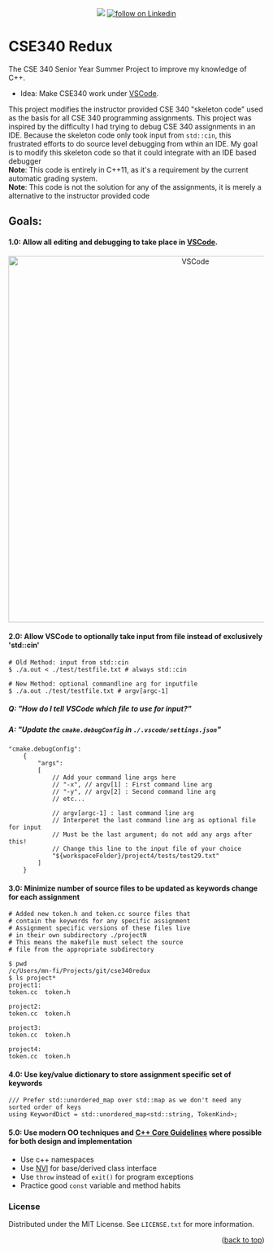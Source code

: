 <div id="top"></div>

<p align="center">
    <!--
    <a href="https://github.com/mnfitz-ASU/cse340redux/pulse" alt="Activity">
        <img src="https://img.shields.io/github/commit-activity/mnfitz-ASU/cse340redux" /></a>
    <a href="https://discord.gg/sKXHzHpq">
        <img src="https://img.shields.io/discord/308323056592486420?logo=discord"
            alt="chat on Discord"></a>
    -->
    <a href="https://github.com/mnfitz-ASU/mnfitz-ASU/graphs/contributors" alt="Contributors">
        <img src="https://img.shields.io/github/contributors/mnfitz-ASU/mnfitz-ASU" /></a>    
    <a href="https://www.linkedin.com/in/matthew-n-fitzgerald/">
        <img src="https://img.shields.io/badge/-matthewf-blue?style=flat-square&logo=Linkedin&logoColor=white&link=https://www.linkedin.com/in/matthew-n-fitzgerald/"
            alt="follow on Linkedin"></a>
</p>


# CSE340 Redux
The CSE 340 Senior Year Summer Project to improve my knowledge of C++. 
- Idea: Make CSE340 work under [VSCode](https://code.visualstudio.com/). 

This project modifies the instructor provided CSE 340 "skeleton code" used as the basis for all CSE 340 programming assignments. This project was inspired by the difficulty I had trying to debug CSE 340 assignments in an IDE. Because the skeleton code only took input from `std::cin`, this frustrated efforts to do source level debugging from wthin an IDE.
My goal is to modify this skeleton code so that it could integrate with an IDE based debugger 
<br/>
**Note**: This code is entirely in C++11, as it's a requirement by the current automatic grading system. 
<br/>
**Note**: This code is not the solution for any of the assignments, it is merely a alternative to the instructor provided code

## Goals: 
#### 1.0: Allow all editing and debugging to take place in [VSCode](https://code.visualstudio.com/).

<p align="center">
  <img alt="VSCode" src="https://user-images.githubusercontent.com/35271042/118224532-3842c400-b438-11eb-923d-a5f66fa6785a.png" width=720>
</p>

#### 2.0: Allow VSCode to optionally take input from file instead of exclusively 'std::cin' 
```
# Old Method: input from std::cin
$ ./a.out < ./test/testfile.txt # always std::cin

# New Method: optional commandline arg for inputfile
$ ./a.out ./test/testfile.txt # argv[argc-1]
```
##### Q: "How do I tell VSCode which file to use for input?"
##### A: "Update the `cmake.debugConfig` in `./.vscode/settings.json`"
```
"cmake.debugConfig": 
	{
        "args": 
        [
            // Add your command line args here
            // "-x", // argv[1] : First command line arg 
            // "-y", // argv[2] : Second command line arg 
            // etc...
            
            // argv[argc-1] : last command line arg 
            // Interperet the last command line arg as optional file for input
            // Must be the last argument; do not add any args after this!
            // Change this line to the input file of your choice
            "${workspaceFolder}/project4/tests/test29.txt"
	    ]
	}
```

#### 3.0: Minimize number of source files to be updated as keywords change for each assignment
```
# Added new token.h and token.cc source files that 
# contain the keywords for any specific assignment 
# Assignment specific versions of these files live 
# in their own subdirectory ./projectN
# This means the makefile must select the source
# file from the appropriate subdirectory

$ pwd
/c/Users/mn-fi/Projects/git/cse340redux
$ ls project*
project1:
token.cc  token.h

project2:
token.cc  token.h

project3:
token.cc  token.h

project4:
token.cc  token.h
```
#### 4.0: Use key/value dictionary to store assignment specific set of keywords
```
/// Prefer std::unordered_map over std::map as we don't need any sorted order of keys
using KeywordDict = std::unordered_map<std::string, TokenKind>;
```
#### 5.0: Use modern OO techniques and [C++ Core Guidelines](https://isocpp.github.io/CppCoreGuidelines/CppCoreGuidelines) where possible for both design and implementation
- Use c++ namespaces
- Use [NVI](https://en.wikipedia.org/wiki/Non-virtual_interface_pattern) for base/derived class interface
- Use `throw` instead of `exit()` for program exceptions
- Practice good `const` variable and method habits

<!-- LICENSE -->
### License

Distributed under the MIT License. See `LICENSE.txt` for more information.

<p align="right">(<a href="#top">back to top</a>)</p>

<!-- MARKDOWN LINKS & IMAGES -->
<!-- https://www.markdownguide.org/basic-syntax/#reference-style-links -->
[contributors-shield]: https://img.shields.io/github/contributors/github_username/repo_name.svg?style=for-the-badge
[contributors-url]: https://github.com/github_username/repo_name/graphs/contributors
[forks-shield]: https://img.shields.io/github/forks/github_username/repo_name.svg?style=for-the-badge
[forks-url]: https://github.com/github_username/repo_name/network/members
[stars-shield]: https://img.shields.io/github/stars/github_username/repo_name.svg?style=for-the-badge
[stars-url]: https://github.com/github_username/repo_name/stargazers
[issues-shield]: https://img.shields.io/github/issues/github_username/repo_name.svg?style=for-the-badge
[issues-url]: https://github.com/github_username/repo_name/issues
[license-shield]: https://img.shields.io/github/license/github_username/repo_name.svg?style=for-the-badge
[license-url]: https://github.com/github_username/repo_name/blob/master/LICENSE.txt
[linkedin-shield]: https://img.shields.io/badge/-LinkedIn-black.svg?style=for-the-badge&logo=linkedin&colorB=555
[linkedin-url]: https://linkedin.com/in/linkedin_username
[product-screenshot]: images/screenshot.png

